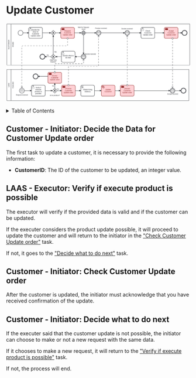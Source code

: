 # Update Customer <!-- omit in toc -->

![Update Customer](./assets/CustomerUpdate.png)

<details>
<summary>Table of Contents</summary>

- [Customer - Initiator: Decide the Data for Customer Update order](#customer---initiator-decide-the-data-for-customer-update-order)
- [LAAS - Executor: Verify if execute product is possible](#laas---executor-verify-if-execute-product-is-possible)
- [Customer - Initiator: Check Customer Update order](#customer---initiator-check-customer-update-order)
- [Customer - Initiator: Decide what to do next](#customer---initiator-decide-what-to-do-next)

</details>

## Customer - Initiator: Decide the Data for Customer Update order

The first task to update a customer, it is necessary to provide the following information:

- **CustomerID**: The ID of the customer to be updated, an integer value.

## LAAS - Executor: Verify if execute product is possible

The executor will verify if the provided data is valid and if the customer can be updated.

If the executer considers the product update possible, it will proceed to update the customer and will return to the initiator in the ["Check Customer Update order"](#customer---initiator-check-customer-update-order) task.

If not, it goes to the ["Decide what to do next"](#customer---initiator-decide-what-to-do-next) task.

## Customer - Initiator: Check Customer Update order

After the customer is updated, the initiator must acknowledge that you have received confirmation of the update.

## Customer - Initiator: Decide what to do next

If the executer said that the customer update is not possible, the initiator can choose to make or not a new request with the same data.

If it chooses to make a new request, it will return to the ["Verify if execute product is possible"](#laas---executor-verify-if-execute-product-is-possible) task.

If not, the process will end.
